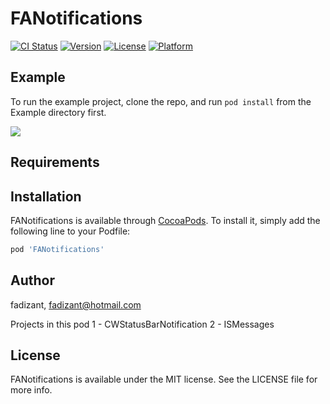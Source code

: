 # FANotifications

[![CI Status](http://img.shields.io/travis/fadizant/FANotifications.svg?style=flat)](https://travis-ci.org/fadizant/FANotifications)
[![Version](https://img.shields.io/cocoapods/v/FANotifications.svg?style=flat)](http://cocoapods.org/pods/FANotifications)
[![License](https://img.shields.io/cocoapods/l/FANotifications.svg?style=flat)](http://cocoapods.org/pods/FANotifications)
[![Platform](https://img.shields.io/cocoapods/p/FANotifications.svg?style=flat)](http://cocoapods.org/pods/FANotifications)

## Example

To run the example project, clone the repo, and run `pod install` from the Example directory first.

<img src="http://www.m5zn.com/newuploads/2017/09/21/gif//4d1367f2f279656.gif"/>

## Requirements

## Installation

FANotifications is available through [CocoaPods](http://cocoapods.org). To install
it, simply add the following line to your Podfile:

```ruby
pod 'FANotifications'
```

## Author

fadizant, fadizant@hotmail.com

Projects in this pod
1 - CWStatusBarNotification
2 - ISMessages

## License

FANotifications is available under the MIT license. See the LICENSE file for more info.
